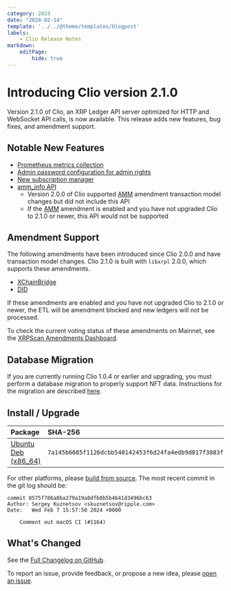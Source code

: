 ```yaml
---
category: 2024
date: "2024-02-14"
template: '../../@theme/templates/blogpost'
labels:
    - Clio Release Notes
markdown:
    editPage:
        hide: true
---
```


# Introducing Clio version 2.1.0

Version 2.1.0 of Clio, an XRP Ledger API server optimized for HTTP and WebSocket API calls, is now available. This release adds new features, bug fixes, and amendment support.

## Notable New Features

- [Prometheus metrics collection](https://github.com/XRPLF/clio?tab=readme-ov-file#prometheus-metrics-collection)
- [Admin password configuration for admin rights](https://github.com/XRPLF/clio?tab=readme-ov-file#admin-rights-for-requests)
- [New subscription manager](https://github.com/XRPLF/clio/pull/1071)
- [amm_info API](https://xrpl.org/amm_info.html#amm_info)
  - Version 2.0.0 of Clio supported [AMM](https://xrpl.org/known-amendments.html#amm) amendment transaction model changes but did not include this API
  - If the [AMM](https://xrpl.org/known-amendments.html#amm) amendment is enabled and you have not upgraded Clio to 2.1.0 or newer, this API would not be supported

## Amendment Support

The following amendments have been introduced since Clio 2.0.0 and have transaction model changes.  Clio 2.1.0 is built with `libxrpl` 2.0.0, which supports these amendments.

- [XChainBridge](https://xrpl.org/known-amendments.html#xchainbridge)
- [DID](https://xrpl.org/known-amendments.html#did)

If these amendments are enabled and you have not upgraded Clio to 2.1.0 or newer, the ETL will be amendment blocked and new ledgers will not be processed.

To check the current voting status of these amendments on Mainnet, see the [XRPScan Amendments Dashboard](https://xrpscan.com/amendments).

## Database Migration

If you are currently running Clio 1.0.4 or earlier and upgrading, you must perform a database migration to properly support NFT data. Instructions for the migration are described [here](https://github.com/XRPLF/clio/tree/clio_migrator%402.0.0).

## Install / Upgrade

| Package | SHA-256 |
|:--------|:--------|
| [Ubuntu Deb (x86_64)](https://github.com/XRPLF/clio/releases/download/2.1.0/clio_2.1.0-1_amd64.deb) | `7a145b6685f1126dcbb540142453f6d24fa4edb9d017f3083f159c1dcabf2691` |

For other platforms, please [build from source](https://github.com/XRPLF/clio/releases/tag/2.1.0). The most recent commit in the git log should be:

```text
commit 8575f786a8ba279a19a8dfb0b5b4641d3496bc63
Author: Sergey Kuznetsov <skuznetsov@ripple.com>
Date:   Wed Feb 7 15:57:50 2024 +0000

    Comment out macOS CI (#1164)
```

## What's Changed

See the [Full Changelog on GitHub](https://github.com/XRPLF/clio/compare/2.0.0...2.1.0).

To report an issue, provide feedback, or propose a new idea, please [open an issue](https://github.com/XRPLF/clio/issues).

